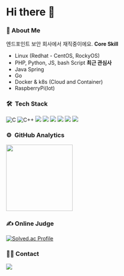 # Hi there 👋
### 💬 About Me
엔드포인트 보안 회사에서 재직중이에요.
**Core Skill**
* Linux (Redhat - CentOS, RockyOS)
* PHP, Python, JS, bash Script
**최근 관심사**
* Java Spring
* Go
* Docker & k8s (Cloud and Container)
* RaspberryPi(Iot)
### 🛠 &nbsp;Tech Stack
![C](https://img.shields.io/badge/-C-A8B9CC?style=flat&logo=C&logoColor=white)
![C++](https://img.shields.io/badge/-C++-00599C?style=flat&logo=C%2B%2B&logoColor=white)
<img src="https://img.shields.io/badge/Python-3776AB?style=flat-square&logo=Python&logoColor=white"/>
<img src="https://img.shields.io/badge/MySQL-4479A1?style=flat-square&logo=MySQL&logoColor=white"/>
<img src="https://img.shields.io/badge/OpenCV-5C3EE8?style=flat-square&logo=OpenCV&logoColor=white"/>
<img src="https://img.shields.io/badge/PHP-777BB4?style=flat-square&logo=PHP&logoColor=yellow"/>
<img src="https://img.shields.io/badge/Linux-777BB4?style=flat-square&logo=Linux&logoColor=white"/>
<img src="https://img.shields.io/badge/tensorflow-777BB4?style=flat-square&logo=tensorflow&logoColor=orange"/>

### ⚙️ &nbsp;GitHub Analytics
  <img height="180em" src="https://github-readme-stats-eight-theta.vercel.app/api/top-langs/?username=Lua-developer&layout=compact&langs_count=6&theme=dark"/>
</a>

### ✍ Online Judge
[![Solved.ac Profile](http://mazassumnida.wtf/api/generate_badge?boj=bjjy1113)](https://solved.ac/bjjy1113)  

### 🤝🏻 Contact
<a href="mailto:bjjy1113@naver.com"><img src="https://img.shields.io/badge/-bjjy1113@yu.ac.kr-FFFFFF?style=flat&logo=google&logoColor=white"/></a>

<!--
**virtus2/virtus2** is a ✨ _special_ ✨ repository because its `README.md` (this file) appears on your GitHub profile.

Here are some ideas to get you started:

- 🔭 I’m currently working on ...
- 🌱 I’m currently learning ...
- 👯 I’m looking to collaborate on ...
- 🤔 I’m looking for help with ...
- 💬 Ask me about ...
- 📫 How to reach me: ...
- 😄 Pronouns: ...
- ⚡ Fun fact: ...
-->
